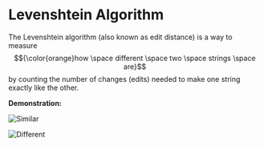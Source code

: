 # Levenshtein Algorithm

The Levenshtein algorithm (also known as edit distance) is a way to measure $${\color{orange}how \space different \space two \space strings \space are}$$ by counting the number of changes (edits) needed to make one string exactly like the other.

**Demonstration:**

![Similar](https://github.com/user-attachments/assets/6c6e7c86-151a-448f-aea7-1c4b559e2b33)

![Different](https://github.com/user-attachments/assets/c8fb5676-c42c-443d-a3ff-4f9a33232180)
